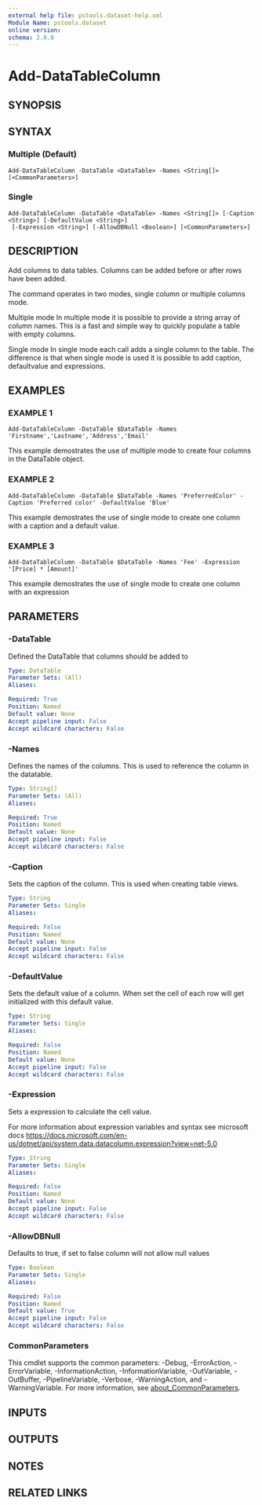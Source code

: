 ```yaml
---
external help file: pstools.dataset-help.xml
Module Name: pstools.dataset
online version:
schema: 2.0.0
---
```


# Add-DataTableColumn

## SYNOPSIS

## SYNTAX

### Multiple (Default)
```
Add-DataTableColumn -DataTable <DataTable> -Names <String[]> [<CommonParameters>]
```

### Single
```
Add-DataTableColumn -DataTable <DataTable> -Names <String[]> [-Caption <String>] [-DefaultValue <String>]
 [-Expression <String>] [-AllowDBNull <Boolean>] [<CommonParameters>]
```

## DESCRIPTION
Add columns to data tables.
Columns can be added before or after rows have been added.

The command operates in two modes, single column or multiple columns mode.

Multiple mode
In multiple mode it is possible to provide a string array 
of column names.
This is a fast and simple way to quickly 
populate a table with empty columns.

Single mode
In single mode each call adds a single column to the table.
The difference is that when single mode is used it is 
possible to add caption, defaultvalue and expressions.

## EXAMPLES

### EXAMPLE 1
```
Add-DataTableColumn -DataTable $DataTable -Names 'Firstname','Lastname','Address','Email'
```

This example demostrates the use of multiple mode to create four columns in the DataTable object.

### EXAMPLE 2
```
Add-DataTableColumn -DataTable $DataTable -Names 'PreferredColor' -Caption 'Preferred color' -DefaultValue 'Blue'
```

This example demostrates the use of single mode to create one column with a caption and a default value.

### EXAMPLE 3
```
Add-DataTableColumn -DataTable $DataTable -Names 'Fee' -Expression '[Price] * [Amount]'
```

This example demostrates the use of single mode to create one column with an expression

## PARAMETERS

### -DataTable
Defined the DataTable that columns should be added to

```yaml
Type: DataTable
Parameter Sets: (All)
Aliases:

Required: True
Position: Named
Default value: None
Accept pipeline input: False
Accept wildcard characters: False
```

### -Names
Defines the names of the columns.
This is used to reference the column in the datatable.

```yaml
Type: String[]
Parameter Sets: (All)
Aliases:

Required: True
Position: Named
Default value: None
Accept pipeline input: False
Accept wildcard characters: False
```

### -Caption
Sets the caption of the column.
This is used when creating table views.

```yaml
Type: String
Parameter Sets: Single
Aliases:

Required: False
Position: Named
Default value: None
Accept pipeline input: False
Accept wildcard characters: False
```

### -DefaultValue
Sets the default value of a column.
When set the cell of each row will get initialized with this default value.

```yaml
Type: String
Parameter Sets: Single
Aliases:

Required: False
Position: Named
Default value: None
Accept pipeline input: False
Accept wildcard characters: False
```

### -Expression
Sets a expression to calculate the cell value.

For more information about expression variables and syntax see microsoft docs
https://docs.microsoft.com/en-us/dotnet/api/system.data.datacolumn.expression?view=net-5.0

```yaml
Type: String
Parameter Sets: Single
Aliases:

Required: False
Position: Named
Default value: None
Accept pipeline input: False
Accept wildcard characters: False
```

### -AllowDBNull
Defaults to true, if set to false column will not allow null values

```yaml
Type: Boolean
Parameter Sets: Single
Aliases:

Required: False
Position: Named
Default value: True
Accept pipeline input: False
Accept wildcard characters: False
```

### CommonParameters
This cmdlet supports the common parameters: -Debug, -ErrorAction, -ErrorVariable, -InformationAction, -InformationVariable, -OutVariable, -OutBuffer, -PipelineVariable, -Verbose, -WarningAction, and -WarningVariable. For more information, see [about_CommonParameters](http://go.microsoft.com/fwlink/?LinkID=113216).

## INPUTS

## OUTPUTS

## NOTES

## RELATED LINKS
